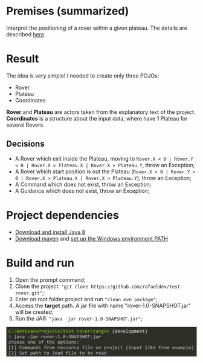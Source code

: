 # Premises (summarized)

Interpret the positioning of a rover within a given plateau. The details are described [here](https://github.com/rafaeldev/test-rover/blob/development/PREMISES.md#problem).

# Result

The idea is very simple! I needed to create only three POJOs: 
* Rover
* Plateau 
* Coordinates

**Rover** and **Plateau** are actors taken from the explanatory text of the project. **Coordinates** is a structure about the input data, where have 1 Plateau for several Rovers.

## Decisions

* A Rover which exit inside the Plateau, moving to ```Rover.X < 0 | Rover.Y < 0 | Rover.X > Plateau.X | Rover.X > Plateau.Y```, throw an Exception;
* A Rover which start position is out the Plateau (```Rover.X < 0 | Rover.Y < 0 | Rover.X > Plateau.X | Rover.X > Plateau.Y```), throw an Exception;
* A Command which does not exist, throw an Exception;
* A Guidance which does not exist, throw an Exception;

# Project dependencies

* [Download and install Java 8](http://www.oracle.com/technetwork/pt/java/javase/downloads/jre8-downloads-2133155.html)
* [Download maven](https://maven.apache.org/download.cgi) and [set up the Windows environment PATH](https://maven.apache.org/guides/getting-started/windows-prerequisites.html)

# Build and run

1. Open the prompt command;
1. Clone the project: ```"git clone https://github.com/rafaeldev/test-rover.git"```;
1. Enter on root folder project and run ```"clean mvn package"```;
1. Access the **target** path. A jar file with name "rover-1.0-SNAPSHOT.jar" will be created;
1. Run the JAR: ```"java -jar rover-1.0-SNAPSHOT.jar"```;

![Running the JAR](https://github.com/rafaeldev/test-rover/blob/development/running.png)
